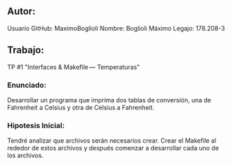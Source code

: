 ## Autor:
Usuario GitHub: MaximoBoglioli
Nombre: Boglioli Máximo
Legajo: 178.208-3

## Trabajo:
TP #1 "Interfaces & Makefile — Temperaturas"

### Enunciado:
Desarrollar un programa que imprima dos tablas de conversión, una de Fahrenheit a Celsius y otra de Celsius a Fahrenheit.

### Hipotesis Inicial:
Tendré analizar que archivos serán necesarios crear. Crear el Makefile al rededor de estos archivos y después comenzar a desarrollar cada uno de los archivos.